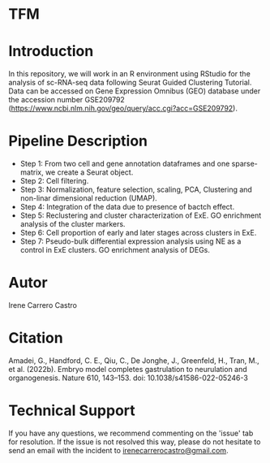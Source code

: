 # TFM
# Introduction
In this repository, we will work in an R environment using RStudio for the analysis of sc-RNA-seq data following Seurat Guided Clustering Tutorial. Data can be accessed on Gene Expression Omnibus (GEO) database under the accession number GSE209792 (https://www.ncbi.nlm.nih.gov/geo/query/acc.cgi?acc=GSE209792).
# Pipeline Description
- Step 1: From two cell and gene annotation dataframes and one sparse-matrix, we create a Seurat object. 
- Step 2: Cell filtering.
- Step 3: Normalization, feature selection, scaling, PCA, Clustering and non-linar dimensional reduction (UMAP).
- Step 4: Integration of the data due to presence of bactch effect.
- Step 5: Reclustering and cluster characterization of ExE. GO enrichment analysis of the cluster markers.
- Step 6: Cell proportion of early and later stages across clusters in ExE.
- Step 7: Pseudo-bulk differential expression analysis using NE as a control in ExE clusters. GO enrichment analysis of DEGs.
# Autor
Irene Carrero Castro
# Citation
Amadei, G., Handford, C. E., Qiu, C., De Jonghe, J., Greenfeld, H., Tran, M., et al. (2022b). Embryo model completes gastrulation to neurulation and organogenesis. Nature 610, 143–153. doi: 10.1038/s41586-022-05246-3
# Technical Support
If you have any questions, we recommend commenting on the 'issue' tab for resolution. If the issue is not resolved this way, please do not hesitate to send an email with the incident to irenecarrerocastro@gmail.com.

